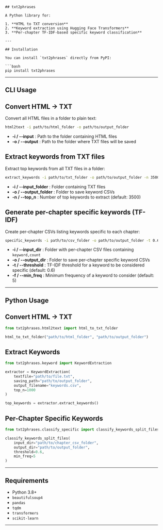 ```
## txt2phrases

A Python library for:

1. **HTML to TXT conversion**  
2. **Keyword extraction using Hugging Face Transformers**  
3. **Per-chapter TF-IDF-based specific keyword classification**

---

## Installation

You can install `txt2phrases` directly from PyPI:

```bash
pip install txt2phrases
```

---

## CLI Usage

## Convert HTML → TXT

Convert all HTML files in a folder to plain text:

```bash
html2text -i path/to/html_folder -o path/to/output_folder
```

- **-i / --input** : Path to the folder containing HTML files  
- **-o / --output** : Path to the folder where TXT files will be saved  

## Extract keywords from TXT files

Extract top keywords from all TXT files in a folder:

```bash
extract_keywords -i path/to/txt_folder -o path/to/output_folder -n 3500
```

- **-i / --input_folder** : Folder containing TXT files  
- **-o / --output_folder** : Folder to save keyword CSVs  
- **-n / --top_n** : Number of top keywords to extract (default: 3500)  

## Generate per-chapter specific keywords (TF-IDF)

Create per-chapter CSVs listing keywords specific to each chapter:

```bash
specific_keywords -i path/to/csv_folder -o path/to/output_folder -t 0.6 -f 5
```

- **-i / --input_dir** : Folder with per-chapter CSV files containing `keyword,count`  
- **-o / --output_dir** : Folder to save per-chapter specific keyword CSVs  
- **-t / --threshold** : TF-IDF threshold for a keyword to be considered specific (default: 0.6)  
- **-f / --min_freq** : Minimum frequency of a keyword to consider (default: 5)  

---

## Python Usage

## Convert HTML → TXT

```python
from txt2phrases.html2text import html_to_txt_folder

html_to_txt_folder("path/to/html_folder", "path/to/output_folder")
```

## Extract Keywords

```python
from txt2phrases.keyword import KeywordExtraction

extractor = KeywordExtraction(
    textfile="path/to/file.txt",
    saving_path="path/to/output_folder",
    output_filename="keywords.csv",
    top_n=1000
)

top_keywords = extractor.extract_keywords()
```

## Per-Chapter Specific Keywords

```python
from txt2phrases.classify_specific import classify_keywords_split_files

classify_keywords_split_files(
    input_dir="path/to/chapter_csv_folder",
    output_dir="path/to/output_folder",
    threshold=0.6,
    min_freq=5
)
```

---

## Requirements

- Python 3.8+  
- `beautifulsoup4`  
- `pandas`  
- `tqdm`  
- `transformers`  
- `scikit-learn`  

---


```
